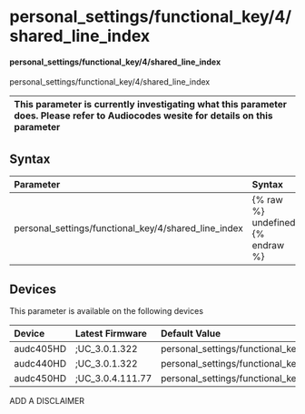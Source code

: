 ﻿---
description: personal_settings/functional_key/4/shared_line_index
search: false
---

# personal_settings/functional_key/4/shared_line_index

#### personal_settings/functional_key/4/shared_line_index

personal_settings/functional_key/4/shared_line_index


| This parameter is currently investigating what this parameter does. Please refer to Audiocodes wesite for details on this parameter | 
| :--- |

## Syntax
| Parameter | Syntax |
| :--- | :--- |
|personal_settings/functional_key/4/shared_line_index | {% raw %} undefined {% endraw %}|

## Devices
This parameter is available on the following devices

| Device | Latest Firmware | Default Value |
|:---|:---|:---|
| audc405HD | ;UC_3.0.1.322 | personal_settings/functional_key/4/shared_line_index=0 
| audc440HD | ;UC_3.0.1.322 | personal_settings/functional_key/4/shared_line_index=0 
| audc450HD | ;UC_3.0.4.111.77 | personal_settings/functional_key/4/shared_line_index=0 

ADD A DISCLAIMER
